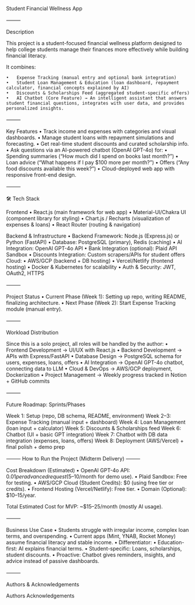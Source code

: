 Student Financial Wellness App

⸻

Description

This project is a student-focused financial wellness platform designed to help college students manage their finances more effectively while building financial literacy.

It combines:

	•	Expense Tracking (manual entry and optional bank integration)
	•	Student Loan Management & Education (loan dashboard, repayment calculator, financial concepts explained by AI)
	•	Discounts & Scholarships Feed (aggregated student-specific offers)
	•	AI Chatbot (Core Feature) → An intelligent assistant that answers student financial questions, integrates with user data, and provides personalized insights.

⸻

Key Features
	•	Track income and expenses with categories and visual dashboards.
	•	Manage student loans with repayment simulations and forecasting.
	•	Get real-time student discounts and curated scholarship info.
	•	Ask questions via an AI-powered chatbot (OpenAI GPT-4o) for:
	•	Spending summaries (“How much did I spend on books last month?”)
	•	Loan advice (“What happens if I pay $100 more per month?”)
	•	Offers (“Any food discounts available this week?”)
	•	Cloud-deployed web app with responsive front-end design.

⸻

🛠 Tech Stack

Frontend
	•	React.js (main framework for web app)
	•	Material-UI/Chakra UI (component library for styling)
	•	Chart.js / Recharts (visualization of expenses & loans)
	•	React Router (routing & navigation)

Backend & Infrastructure
	•	Backend Framework: Node.js (Express.js) or Python (FastAPI)
	•	Database: PostgreSQL (primary), Redis (caching)
	•	AI Integration: OpenAI GPT-4o API
	•	Bank Integration (optional): Plaid API Sandbox
	•	Discounts Integration: Custom scrapers/APIs for student offers
	Cloud:
	•	AWS/GCP (backend + DB hosting)
	•	Vercel/Netlify (frontend hosting)
	•	Docker & Kubernetes for scalability
	•	Auth & Security: JWT, OAuth2, HTTPS

⸻

Project Status
	•	Current Phase (Week 1): Setting up repo, writing README, finalizing architecture.
	•	Next Phase (Week 2): Start Expense Tracking module (manual entry).

⸻

Workload Distribution

Since this is a solo project, all roles will be handled by the author:
	•	Frontend Development → UI/UX with React.js
	•	Backend Development → APIs with Express/FastAPI
	•	Database Design → PostgreSQL schema for users, expenses, loans, offers
	•	AI Integration → OpenAI GPT-4o chatbot, connecting data to LLM
	•	Cloud & DevOps → AWS/GCP deployment, Dockerization
	•	Project Management → Weekly progress tracked in Notion + GitHub commits

⸻

Future Roadmap: Sprints/Phases

Week 1: Setup (repo, DB schema, README, environment)
Week 2–3: Expense Tracking (manual input + dashboard)
Week 4: Loan Management (loan input + calculator)
Week 5: Discounts & Scholarships feed
Week 6: Chatbot (UI + basic GPT integration)
Week 7: Chatbot with DB data integration (expenses, loans, offers)
Week 8: Deployment (AWS/Vercel) + final polish + demo prep

⸻
How to Run the Project (Midterm Delivery)
⸻

Cost Breakdown (Estimated)
	•	OpenAI GPT-4o API: $0.01 per advanced request ($5–10/month for demo use).
	•	Plaid Sandbox: Free for testing.
	•	AWS/GCP Cloud (Student Credits): $0 (using free tier or credits).
	•	Frontend Hosting (Vercel/Netlify): Free tier.
	•	Domain (Optional): $10–15/year.

Total Estimated Cost for MVP: ~$15–25/month (mostly AI usage).

⸻

Business Use Case
	•	Students struggle with irregular income, complex loan terms, and overspending.
	•	Current apps (Mint, YNAB, Rocket Money) assume financial literacy and stable income.
	•	Differentiator:
	•	Education-first: AI explains financial terms.
	•	Student-specific: Loans, scholarships, student discounts.
	•	Proactive: Chatbot gives reminders, insights, and advice instead of passive dashboards.

⸻

Authors & Acknowledgements

Authors
Acknowledgements
